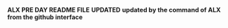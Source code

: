 **ALX PRE DAY README FILE**
**UPDATED**
**updated by the command of ALX from the github interface**
